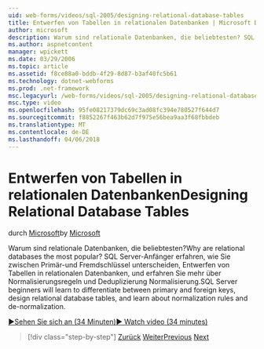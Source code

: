 ```yaml
---
uid: web-forms/videos/sql-2005/designing-relational-database-tables
title: Entwerfen von Tabellen in relationalen Datenbanken | Microsoft Docs
author: microsoft
description: Warum sind relationale Datenbanken, die beliebtesten? SQL Server-Anfänger erfahren, wie Sie Unterscheidung zwischen Primär- und Fremdschlüssel Schlüssel, Entwerfen Sie relationale Datenbank...
ms.author: aspnetcontent
manager: wpickett
ms.date: 03/29/2006
ms.topic: article
ms.assetid: f8ce88a0-bddb-4f29-8d87-b3af40fc5b61
ms.technology: dotnet-webforms
ms.prod: .net-framework
msc.legacyurl: /web-forms/videos/sql-2005/designing-relational-database-tables
msc.type: video
ms.openlocfilehash: 95fe08217379dc69c3ad08fc394e780527f644d7
ms.sourcegitcommit: f8852267f463b62d7f975e56bea9aa3f68fbbdeb
ms.translationtype: MT
ms.contentlocale: de-DE
ms.lasthandoff: 04/06/2018
---
```

<a name="designing-relational-database-tables"></a><span data-ttu-id="9624f-104">Entwerfen von Tabellen in relationalen Datenbanken</span><span class="sxs-lookup"><span data-stu-id="9624f-104">Designing Relational Database Tables</span></span>
====================
<span data-ttu-id="9624f-105">durch [Microsoft](https://github.com/microsoft)</span><span class="sxs-lookup"><span data-stu-id="9624f-105">by [Microsoft](https://github.com/microsoft)</span></span>

<span data-ttu-id="9624f-106">Warum sind relationale Datenbanken, die beliebtesten?</span><span class="sxs-lookup"><span data-stu-id="9624f-106">Why are relational databases the most popular?</span></span> <span data-ttu-id="9624f-107">SQL Server-Anfänger erfahren, wie Sie zwischen Primär-und Fremdschlüssel unterscheiden, Entwerfen von Tabellen in relationalen Datenbanken, und erfahren Sie mehr über Normalisierungsregeln und Deduplizierung Normalisierung.</span><span class="sxs-lookup"><span data-stu-id="9624f-107">SQL Server beginners will learn to differentiate between primary and foreign keys, design relational database tables, and learn about normalization rules and de-normalization.</span></span>

[<span data-ttu-id="9624f-108">&#9654;Sehen Sie sich an (34 Minuten)</span><span class="sxs-lookup"><span data-stu-id="9624f-108">&#9654; Watch video (34 minutes)</span></span>](https://channel9.msdn.com/Blogs/ASP-NET-Site-Videos/designing-relational-database-tables)

> [!div class="step-by-step"]
> <span data-ttu-id="9624f-109">[Zurück](more-about-column-data-types-and-other-properties.md)
> [Weiter](manipulating-database-data.md)</span><span class="sxs-lookup"><span data-stu-id="9624f-109">[Previous](more-about-column-data-types-and-other-properties.md)
[Next](manipulating-database-data.md)</span></span>
